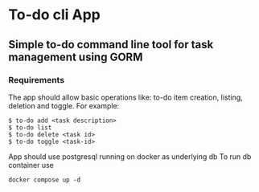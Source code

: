 # To-do cli App

## Simple to-do command line tool for task management using GORM

### Requirements

The app should allow basic operations like: to-do item creation, listing, deletion and toggle. For example:

```
$ to-do add <task description>
$ to-do list
$ to-do delete <task id>
$ to-do toggle <task-id>
```

App should use postgresql running on docker as underlying db
To run db container use

```
docker compose up -d
```
